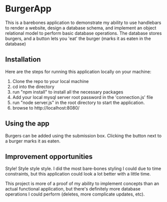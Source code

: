 # BurgerApp
This is a barebones application to demonstrate my ability to use handlebars to render a website, design a database schema, and implement an object relational model to perform basic database operations. The database stores burgers, and a button lets you 'eat' the burger (marks it as eaten in the database)

## Installation
Here are the steps for running this application locally on your machine:
1. Clone the repo to your local machine
2. cd into the directory
3. run "npm install" to install all the necessary packages
4. Add your local mysql server root password in the 'connection.js' file
5. run "node server.js" in the root directory to start the application.
6. browse to http://localhost:8080/

## Using the app
Burgers can be added using the submission box. Clicking the button next to a burger marks it as eaten. 

## Improvement opportunities
Style! Style style style. I did the most bare-bones styling I could due to time constraints, but this application could look a lot better with a little time.

This project is more of a proof of my ability to implement concepts than an actual functional application, but there's definitely more database operations I could perform (deletes, more complicate updates, etc).
